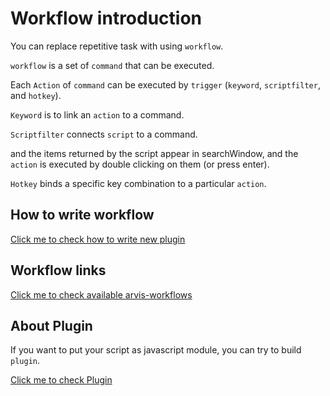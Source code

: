 # Workflow introduction

You can replace repetitive task with using `workflow`.

`workflow` is a set of `command` that can be executed.

Each `Action` of `command` can be executed by `trigger` (`keyword`, `scriptfilter`, and `hotkey`).

`Keyword` is to link an `action` to a command.

`Scriptfilter` connects `script` to a command.

and the items returned by the script appear in searchWindow, and the `action` is executed by double clicking on them (or press enter).

`Hotkey` binds a specific key combination to a particular `action`.

## How to write workflow

[Click me to check how to write new plugin](./workflow-develop.md)

## Workflow links

[Click me to check available arvis-workflows](./workflow-links.md)

## About Plugin

If you want to put your script as javascript module, you can try to build `plugin`.

[Click me to check Plugin](./plugin-intro.md)